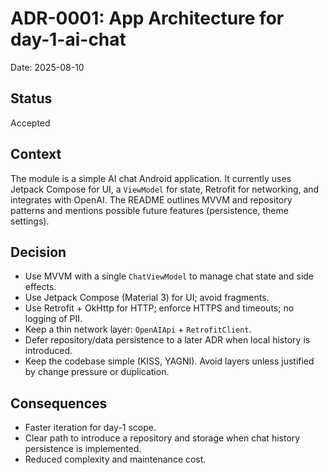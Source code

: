 # ADR-0001: App Architecture for day-1-ai-chat

Date: 2025-08-10

## Status
Accepted

## Context
The module is a simple AI chat Android application. It currently uses Jetpack Compose for UI, a `ViewModel` for state, Retrofit for networking, and integrates with OpenAI. The README outlines MVVM and repository patterns and mentions possible future features (persistence, theme settings).

## Decision
- Use MVVM with a single `ChatViewModel` to manage chat state and side effects.
- Use Jetpack Compose (Material 3) for UI; avoid fragments.
- Use Retrofit + OkHttp for HTTP; enforce HTTPS and timeouts; no logging of PII.
- Keep a thin network layer: `OpenAIApi` + `RetrofitClient`.
- Defer repository/data persistence to a later ADR when local history is introduced.
- Keep the codebase simple (KISS, YAGNI). Avoid layers unless justified by change pressure or duplication.

## Consequences
- Faster iteration for day-1 scope.
- Clear path to introduce a repository and storage when chat history persistence is implemented.
- Reduced complexity and maintenance cost.



